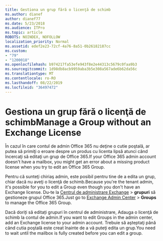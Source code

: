 ```yaml
---
title: Gestiona un grup fără o licenţă de schimb
ms.author: dianef
author: dianef77
ms.date: 5/23/2018
ms.audience: ITPro
ms.topic: article
ROBOTS: NOINDEX, NOFOLLOW
localization_priority: Normal
ms.assetid: edef2e23-72cf-4a76-8a51-0b26182187cc
ms.custom:
- "79"
- "1200018"
ms.openlocfilehash: b974217fa53efe943f8e2e44313c5679c0faa9b3
ms.sourcegitcommit: 1d98db8acb9959aba3b5e308a567ade6b62da56c
ms.translationtype: MT
ms.contentlocale: ro-RO
ms.lasthandoff: 08/22/2019
ms.locfileid: "36497472"
---
```

# <a name="manage-a-group-without-an-exchange-license"></a><span data-ttu-id="cd03a-102">Gestiona un grup fără o licenţă de schimb</span><span class="sxs-lookup"><span data-stu-id="cd03a-102">Manage a Group without an Exchange License</span></span>

<span data-ttu-id="cd03a-103">În cazul în care contul de admin Office 365 nu deţine o cutie poştală, ar putea să primiţi o eroare despre un produs cu licenta lipsă atunci când încercaţi să editaţi un grup de Office 365.</span><span class="sxs-lookup"><span data-stu-id="cd03a-103">If your Office 365 admin account doesn't have a mailbox, you might get an error about a missing product license when you try to edit an Office 365 Group.</span></span>
  
<span data-ttu-id="cd03a-104">Pentru că sunteţi chiriaş admin, este posibil pentru tine de a edita un grup, chiar dacă nu aveţi o licenţă de schimb.</span><span class="sxs-lookup"><span data-stu-id="cd03a-104">Because you're the tenant admin, it's possible for you to edit a Group even though you don't have an Exchange license.</span></span> <span data-ttu-id="cd03a-105">Du-te la [Centrul de administrare Exchange](https://outlook.office365.com/ecp.aspx) \> **grupuri** să gestioneze grupul Office 365.</span><span class="sxs-lookup"><span data-stu-id="cd03a-105">Just go to [Exchange Admin Center](https://outlook.office365.com/ecp.aspx) \> **Groups** to manage the Office 365 Group.</span></span>
  
<span data-ttu-id="cd03a-106">Dacă doriți să editați grupuri în centrul de administrare, Adauga o licenţă de schimb la contul de admin.</span><span class="sxs-lookup"><span data-stu-id="cd03a-106">If you want to edit Groups in the admin center, add an Exchange license to your admin account.</span></span> <span data-ttu-id="cd03a-107">Trebuie să aşteptaţi până când cutia poştală este creat înainte de a vă puteţi edita un grup.</span><span class="sxs-lookup"><span data-stu-id="cd03a-107">You need to wait until the mailbox is fully created before you can edit a group.</span></span>
  